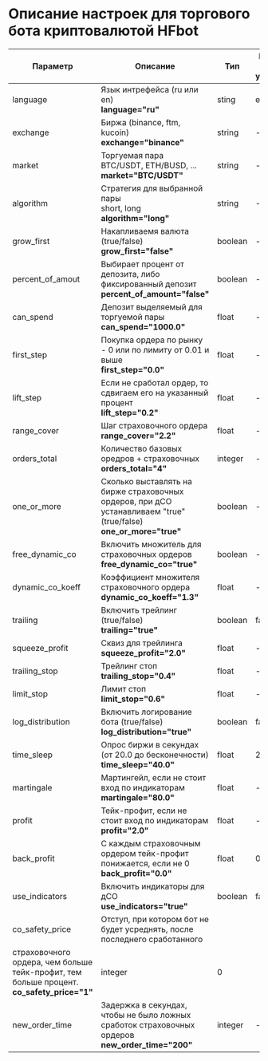 # Описание настроек для торгового бота криптовалютой HFbot


| Параметр | Описание | Тип | Параметр по-умолчанию |
| ------- | ----------- | ---- | ------- |
| language | Язык интрефейса (ru или en) <br> **language="ru"** | sting | en |
| exchange | Биржа (binance, ftm, kucoin) <br> **exchange="binance"** | string | - |
| market   | Торгуемая пара <br> BTC/USDT, ETH/BUSD, ... <br> **market="BTC/USDT"** | string | - |
| algorithm| Стратегия для выбранной пары <br> short, long <br> **algorithm="long"** | string | - |
| grow_first | Накапливаемя валюта (true/false) <br> **grow_first="false"** | boolean | - |
| percent_of_amout | Выбирает процент от депозита, либо фиксированный депозит <br> **percent_of_amount="false"** | boolean | - |
| can_spend | Депозит выделяемый для торгуемой пары <br> **can_spend="1000.0"** | float | - |
| first_step | Покупка ордера по рынку - 0 или по лимиту от 0.01 и выше <br> **first_step="0.0"** | float | - |
| lift_step | Если не сработал ордер, то сдвигаем его на указанный процент <br> **lift_step="0.2"** | float | - |
| range_cover | Шаг страховочного ордера <br> **range_cover="2.2"** | float | - |
| orders_total | Количество базовых оредров + страховочных <br> **orders_total="4"** | integer | - |
| one_or_more | Сколько выставлять на бирже страховочных ордеров, при дСО устанавливаем "true" (true/false)<br> **one_or_more="true"** | boolean | - |
| free_dynamic_co | Включить множитель для страховочных ордеров <br> **free_dynamic_co="true"** | boolean | - |
| dynamic_co_koeff | Коэффициент множителя страховочного ордера <br> **dynamic_co_koeff="1.3"** | float | - |
| trailing | Включить трейлинг (true/false)<br> **trailing="true"** | boolean | false |
| squeeze_profit | Сквиз для трейлинга <br> **squeeze_profit="2.0"** | float | - |
| trailing_stop | Трейлинг стоп <br> **trailing_stop="0.4"** | float | - |
| limit_stop | Лимит стоп <br> **limit_stop="0.6"** | float | - |
| log_distribution | Включить логирование бота (true/false) <br> **log_distribution="true"** | boolean | false |
| time_sleep | Опрос биржи в секундах (от 20.0 до бесконечности) <br> **time_sleep="40.0"** | float | 20.0 |
| martingale | Мартингейл, если не стоит вход по индикаторам <br> **martingale="80.0"** | float | - |
| profit | Тейк-профит, если не стоит вход по индикаторам <br> **profit="2.0"** | float | - |
| back_profit | С каждым страховочным ордером тейк-профит понижается, если не 0 <br> **back_profit="0.0"** | float | 0.0 |
| use_indicators | Включить индикаторы для дСО <br> **use_indicators="true"** | boolean | false |
| co_safety_price | Отступ, при котором бот не будет усреднять, после последнего сработанного
страховочного ордера, чем больше тейк-профит, тем больше процент. <br> **co_safety_price="1"** | integer | 0 |
| new_order_time | Задержка в секундах, чтобы не было ложных сработок страховочных ордеров <br> **new_order_time="200"** | integer | - |
